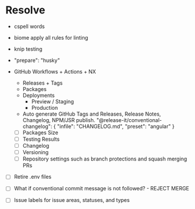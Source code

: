 # Resolve

- cspell words
- biome apply all rules for linting
- knip testing
- "prepare": "husky"
- GitHub Workflows + Actions + NX
  - Releases + Tags
  - Packages
  - Deployments
    - Preview / Staging
    - Production
  - Auto generate GitHub Tags and Releases, Release Notes, Changelog, NPM/JSR publish.
    "@release-it/conventional-changelog": {
      "infile": "CHANGELOG.md",
      "preset": "angular"
    }

  - [ ] Packages Size
  - [ ] Testing Results
  - [ ] Changelog
  - [ ] Versioning
  - [ ] Repository settings such as branch protections and squash merging PRs
- [ ] Retire .env files

- [ ] What if conventional commit message is not followed? - REJECT MERGE
- [ ] Issue labels for issue areas, statuses, and types
